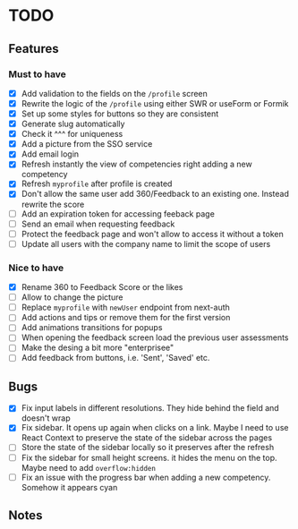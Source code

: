 # TODO

## Features

### Must to have

- [x] Add validation to the fields on the `/profile` screen
- [x] Rewrite the logic of the `/profile` using either SWR or useForm or Formik
- [x] Set up some styles for buttons so they are consistent
- [x] Generate slug automatically
- [x] Check it ^^^ for uniqueness
- [x] Add a picture from the SSO service
- [x] Add email login
- [x] Refresh instantly the view of competencies right adding a new competency
- [x] Refresh `myprofile` after profile is created
- [x] Don't allow the same user add 360/Feedback to an existing one. Instead rewrite the score
- [ ] Add an expiration token for accessing feeback page
- [ ] Send an email when requesting feedback
- [ ] Protect the feedback page and won't allow to access it without a token
- [ ] Update all users with the company name to limit the scope of users

### Nice to have

- [x] Rename 360 to Feedback Score or the likes
- [ ] Allow to change the picture
- [ ] Replace `myprofile` with `newUser` endpoint from next-auth
- [ ] Add actions and tips or remove them for the first version
- [ ] Add animations transitions for popups
- [ ] When opening the feedback screen load the previous user assessments
- [ ] Make the desing a bit more "enterprisee"
- [ ] Add feedback from buttons, i.e. 'Sent', 'Saved' etc.

## Bugs

- [x] Fix input labels in different resolutions. They hide behind the field and doesn't wrap
- [x] Fix sidebar. It opens up again when clicks on a link. Maybe I need to use React Context to preserve the state of the sidebar across the pages
- [ ] Store the state of the sidebar locally so it preserves after the refresh
- [ ] Fix the sidebar for small height screens. it hides the menu on the top. Maybe need to add `overflow:hidden`
- [ ] Fix an issue with the progress bar when adding a new competency. Somehow it appears cyan

## Notes
